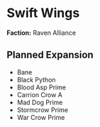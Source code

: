 # Swift Wings
**Faction:** Raven Alliance
## Planned Expansion
- Bane
- Black Python
- Blood Asp Prime
- Carrion Crow A
- Mad Dog Prime
- Stormcrow Prime
- War Crow Prime
